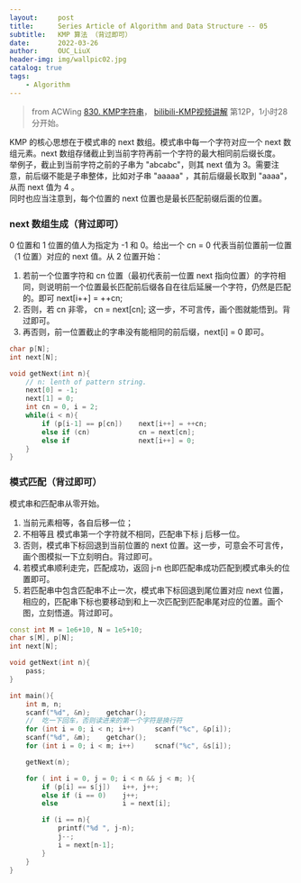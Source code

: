 ```yaml
---
layout:     post
title:      Series Article of Algorithm and Data Structure -- 05 
subtitle:   KMP 算法 （背过即可）    
date:       2022-03-26
author:     OUC_LiuX
header-img: img/wallpic02.jpg
catalog: true
tags:
    - Algorithm      
--- 
```


> from ACWing [830. KMP字符串](https://www.acwing.com/problem/content/833/)， [bilibili-KMP视频讲解](https://www.bilibili.com/video/BV1My4y1V74Y?p=12P12) 第12P，1小时28分开始。          


KMP 的核心思想在于模式串的 next 数组。模式串中每一个字符对应一个 next 数组元素。next 数组存储截止到当前字符再前一个字符的最大相同前后缀长度。         
举例子，截止到当前字符之前的子串为 "abcabc"，则其 next 值为 3。需要注意，前后缀不能是子串整体，比如对子串 "aaaaa" ，其前后缀最长取到 "aaaa"，从而 next 值为 4 。        
同时也应当注意到，每个位置的 next 位置也是最长匹配前缀后面的位置。         

### next 数组生成（背过即可）            

0 位置和 1 位置的值人为指定为 -1 和 0。给出一个 cn = 0 代表当前位置前一位置（1 位置）对应的 next 值。从 2 位置开始：             
1. 若前一个位置字符和 cn 位置（最初代表前一位置 next 指向位置）的字符相同，则说明前一个位置最长匹配前后缀各自在往后延展一个字符，仍然是匹配的。即可 next[i++] = ++cn;           
2. 否则，若 cn 非零， cn = next[cn]; 这一步，不可言传，画个图就能悟到。背过即可。      
3. 再否则，前一位置截止的字串没有能相同的前后缀，next[i] = 0 即可。      

```c++
char p[N];
int next[N];

void getNext(int n){
    // n: lenth of pattern string.              
    next[0] = -1;
    next[1] = 0;
    int cn = 0, i = 2;
    while(i < n){
        if (p[i-1] == p[cn])    next[i++] = ++cn;
        else if (cn)            cn = next[cn];
        else if                 next[i++] = 0;
    }
}
```
      
### 模式匹配（背过即可）               
模式串和匹配串从零开始。       
1. 当前元素相等，各自后移一位；        
2. 不相等且 模式串第一个字符就不相同，匹配串下标 j 后移一位。          
3. 否则，模式串下标回退到当前位置的 next 位置。这一步，可意会不可言传，画个图模拟一下立刻明白。背过即可。               
4. 若模式串顺利走完，匹配成功，返回 j-n 也即匹配串成功匹配到模式串头的位置即可。             
5. 若匹配串中包含匹配串不止一次，模式串下标回退到尾位置对应 next 位置，相应的，匹配串下标也要移动到和上一次匹配到匹配串尾对应的位置。画个图，立刻悟道。背过即可。                          

```c++
const int M = 1e6+10, N = 1e5+10;
char s[M], p[N];
int next[N];

void getNext(int n){
    pass;
}

int main(){
    int m, n; 
    scanf("%d", &n);    getchar();  
    //  吃一下回车，否则读进来的第一个字符是换行符          
    for (int i = 0; i < n; i++)     scanf("%c", &p[i]);
    scanf("%d", &m);    getchar();
    for (int i = 0; i < m; i++)     scnaf("%c", &s[i]);

    getNext(n);

    for ( int i = 0, j = 0; i < n && j < m; ){
        if (p[i] == s[j])   i++, j++;
        else if (i == 0)    j++; 
        else                i = next[i];

        if (i == n){
            printf("%d ", j-n);
            j--;
            i = next[n-1];
        }
    }
}
```












